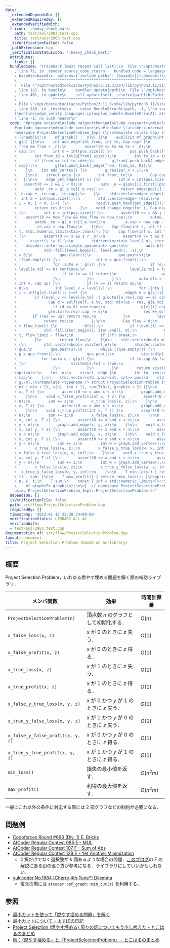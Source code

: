 ```yaml
---
data:
  _extendedDependsOn: []
  _extendedRequiredBy: []
  _extendedVerifiedWith:
  - icon: ':heavy_check_mark:'
    path: test/aoj/2903.test.cpp
    title: test/aoj/2903.test.cpp
  _isVerificationFailed: false
  _pathExtension: hpp
  _verificationStatusIcon: ':heavy_check_mark:'
  attributes:
    links: []
  bundledCode: "Traceback (most recent call last):\n  File \"/opt/hostedtoolcache/Python/3.11.3/x64/lib/python3.11/site-packages/onlinejudge_verify/documentation/build.py\"\
    , line 71, in _render_source_code_stat\n    bundled_code = language.bundle(stat.path,\
    \ basedir=basedir, options={'include_paths': [basedir]}).decode()\n          \
    \         ^^^^^^^^^^^^^^^^^^^^^^^^^^^^^^^^^^^^^^^^^^^^^^^^^^^^^^^^^^^^^^^^^^^^^^^^^^^^^^^^^\n\
    \  File \"/opt/hostedtoolcache/Python/3.11.3/x64/lib/python3.11/site-packages/onlinejudge_verify/languages/cplusplus.py\"\
    , line 187, in bundle\n    bundler.update(path)\n  File \"/opt/hostedtoolcache/Python/3.11.3/x64/lib/python3.11/site-packages/onlinejudge_verify/languages/cplusplus_bundle.py\"\
    , line 401, in update\n    self.update(self._resolve(pathlib.Path(included), included_from=path))\n\
    \                ^^^^^^^^^^^^^^^^^^^^^^^^^^^^^^^^^^^^^^^^^^^^^^^^^^^^^^^^^\n \
    \ File \"/opt/hostedtoolcache/Python/3.11.3/x64/lib/python3.11/site-packages/onlinejudge_verify/languages/cplusplus_bundle.py\"\
    , line 260, in _resolve\n    raise BundleErrorAt(path, -1, \"no such header\"\
    )\nonlinejudge_verify.languages.cplusplus_bundle.BundleErrorAt: atcoder/internal_queue:\
    \ line -1: no such header\n"
  code: "#pragma once\n#include <algorithm>\n#include <cassert>\n#include <limits>\n\
    #include <queue>\n#include <vector>\n\n#include \"atcoder/internal_queue\"\n\n\
    namespace ProjectSelectionProblem_Impl {\n\ntemplate <class Cap> struct mf_graph\
    \ {\npublic:\n    mf_graph() : _n(0) {}\n    explicit mf_graph(int n) : _n(n),\
    \ g(n) {}\n\n    int add_edge(int from, int to, Cap cap) {\n        assert(0 <=\
    \ from && from < _n);\n        assert(0 <= to && to < _n);\n        assert(0 <=\
    \ cap);\n        int m = int(pos.size());\n        pos.push_back({from, int(g[from].size())});\n\
    \        int from_id = int(g[from].size());\n        int to_id = int(g[to].size());\n\
    \        if (from == to) to_id++;\n        g[from].push_back(_edge{to, to_id,\
    \ cap});\n        g[to].push_back(_edge{from, from_id, 0});\n        return m;\n\
    \    }\n    int add_vertex() {\n        g.resize(_n + 1);\n        return _n++;\n\
    \    }\n\n    struct edge {\n        int from, to;\n        Cap cap, flow;\n \
    \   };\n\n    edge get_edge(int i) {\n        int m = int(pos.size());\n     \
    \   assert(0 <= i && i < m);\n        auto _e = g[pos[i].first][pos[i].second];\n\
    \        auto _re = g[_e.to][_e.rev];\n        return edge{pos[i].first, _e.to,\
    \ _e.cap + _re.cap, _re.cap};\n    }\n    std::vector<edge> edges() {\n      \
    \  int m = int(pos.size());\n        std::vector<edge> result;\n        for (int\
    \ i = 0; i < m; i++) {\n            result.push_back(get_edge(i));\n        }\n\
    \        return result;\n    }\n    void change_edge(int i, Cap new_cap, Cap new_flow)\
    \ {\n        int m = int(pos.size());\n        assert(0 <= i && i < m);\n    \
    \    assert(0 <= new_flow && new_flow <= new_cap);\n        auto& _e = g[pos[i].first][pos[i].second];\n\
    \        auto& _re = g[_e.to][_e.rev];\n        _e.cap = new_cap - new_flow;\n\
    \        _re.cap = new_flow;\n    }\n\n    Cap flow(int s, int t) { return flow(s,\
    \ t, std::numeric_limits<Cap>::max()); }\n    Cap flow(int s, int t, Cap flow_limit)\
    \ {\n        assert(0 <= s && s < _n);\n        assert(0 <= t && t < _n);\n  \
    \      assert(s != t);\n\n        std::vector<int> level(_n), iter(_n);\n    \
    \    atcoder::internal::simple_queue<int> que;\n\n        auto bfs = [&]() {\n\
    \            std::fill(level.begin(), level.end(), -1);\n            level[s]\
    \ = 0;\n            que.clear();\n            que.push(s);\n            while\
    \ (!que.empty()) {\n                int v = que.front();\n                que.pop();\n\
    \                for (auto e : g[v]) {\n                    if (e.cap == 0 ||\
    \ level[e.to] >= 0) continue;\n                    level[e.to] = level[v] + 1;\n\
    \                    if (e.to == t) return;\n                    que.push(e.to);\n\
    \                }\n            }\n        };\n        auto dfs = [&](auto self,\
    \ int v, Cap up) {\n            if (v == s) return up;\n            Cap res =\
    \ 0;\n            int level_v = level[v];\n            for (int& i = iter[v];\
    \ i < int(g[v].size()); i++) {\n                _edge& e = g[v][i];\n        \
    \        if (level_v <= level[e.to] || g[e.to][e.rev].cap == 0) continue;\n  \
    \              Cap d = self(self, e.to, std::min(up - res, g[e.to][e.rev].cap));\n\
    \                if (d <= 0) continue;\n                g[v][i].cap += d;\n  \
    \              g[e.to][e.rev].cap -= d;\n                res += d;\n         \
    \       if (res == up) return res;\n            }\n            level[v] = _n;\n\
    \            return res;\n        };\n\n        Cap flow = 0;\n        while (flow\
    \ < flow_limit) {\n            bfs();\n            if (level[t] == -1) break;\n\
    \            std::fill(iter.begin(), iter.end(), 0);\n            Cap f = dfs(dfs,\
    \ t, flow_limit - flow);\n            if (!f) break;\n            flow += f;\n\
    \        }\n        return flow;\n    }\n\n    std::vector<bool> min_cut(int s)\
    \ {\n        std::vector<bool> visited(_n);\n        atcoder::internal::simple_queue<int>\
    \ que;\n        que.push(s);\n        while (!que.empty()) {\n            int\
    \ p = que.front();\n            que.pop();\n            visited[p] = true;\n \
    \           for (auto e : g[p]) {\n                if (e.cap && !visited[e.to])\
    \ {\n                    visited[e.to] = true;\n                    que.push(e.to);\n\
    \                }\n            }\n        }\n        return visited;\n    }\n\
    \nprivate:\n    int _n;\n    struct _edge {\n        int to, rev;\n        Cap\
    \ cap;\n    };\n    std::vector<std::pair<int, int>> pos;\n    std::vector<std::vector<_edge>>\
    \ g;\n};\n\ntemplate <typename T> struct ProjectSelectionProblem {\n    ProjectSelectionProblem(int\
    \ n) : n(n + 2), s(n), t(n + 1), sum(T(0)), graph(n + 2) {}\n\n    void x_false_loss(int\
    \ x, T z) {\n        assert(0 <= x and x < n);\n        graph.add_edge(x, t, z);\n\
    \    }\n\n    void x_false_profit(int x, T z) {\n        assert(0 <= x and x <\
    \ n);\n        sum += z;\n        x_true_loss(x, z);\n    }\n\n    void x_true_loss(int\
    \ x, T z) {\n        assert(0 <= x and x < n);\n        graph.add_edge(s, x, z);\n\
    \    }\n\n    void x_true_profit(int x, T z) {\n        assert(0 <= x and x <\
    \ n);\n        sum += z;\n        x_false_loss(x, z);\n    }\n\n    void x_false_y_true_loss(int\
    \ x, int y, T z) {\n        assert(0 <= x and x < n);\n        assert(0 <= y and\
    \ y < n);\n        graph.add_edge(x, y, z);\n    }\n\n    void x_true_y_false_loss(int\
    \ x, int y, T z) {\n        assert(0 <= x and x < n);\n        assert(0 <= y and\
    \ y < n);\n        graph.add_edge(y, x, z);\n    }\n\n    void x_false_y_false_profit(int\
    \ x, int y, T z) {\n        assert(0 <= x and x < n);\n        assert(0 <= y and\
    \ y < n);\n        sum += z;\n        int w = graph.add_vertex();\n        n++;\n\
    \        x_true_loss(w, z);\n        x_false_y_true_loss(w, x, inf);\n       \
    \ x_false_y_true_loss(w, y, inf);\n    }\n\n    void x_true_y_true_profit(int\
    \ x, int y, T z) {\n        assert(0 <= x and x < n);\n        assert(0 <= y and\
    \ y < n);\n        sum += z;\n        int w = graph.add_vertex();\n        n++;\n\
    \        x_false_loss(w, z);\n        x_true_y_false_loss(w, x, inf);\n      \
    \  x_true_y_false_loss(w, y, inf);\n    }\n\n    T min_loss() { return graph.flow(s,\
    \ t) - sum; }\n\n    T max_profit() { return -min_loss(); }\n\nprivate:\n    int\
    \ n, s, t;\n    T sum;\n    const T inf = std::numeric_limits<T>::max() / 2;\n\
    \    mf_graph<T> graph;\n};\n\n}  // namespace ProjectSelectionProblem_Impl\n\n\
    using ProjectSelectionProblem_Impl::ProjectSelectionProblem;\n"
  dependsOn: []
  isVerificationFile: false
  path: src/flow/ProjectSelectionProblem.hpp
  requiredBy: []
  timestamp: '2023-01-12 22:28:24+09:00'
  verificationStatus: LIBRARY_ALL_AC
  verifiedWith:
  - test/aoj/2903.test.cpp
documentation_of: src/flow/ProjectSelectionProblem.hpp
layout: document
title: Project Selection Problem (based on ac-library)
---
```


## 概要
Project Selection Problem，いわゆる燃やす埋める問題を解く際の補助ライブラリ．

| メンバ関数                        | 効果                                           | 時間計算量 |
| --------------------------------- | ---------------------------------------------- | ---------- |
| `ProjectSelectionProblem(n)`      | 頂点数 $n$ のグラフとして初期化する．          | $O(n)$     |
| `x_false_loss(x, z)`              | $x$ が $0$ のときに $z$ 失う．                 | $O(1)$     |
| `x_false_profit(x, z)`            | $x$ が $0$ のときに $z$ 得る．                 | $O(1)$     |
| `x_true_loss(x, z)`               | $x$ が $1$ のときに $z$ 失う．                 | $O(1)$     |
| `x_true_profit(x, z)`             | $x$ が $1$ のときに $z$ 得る．                 | $O(1)$     |
| `x_false_y_true_loss(x, y, z)`    | $x$ が $0$ かつ $y$ が $1$ のときに $z$ 失う． | $O(1)$     |
| `x_true_y_false_loss(x, y, z)`    | $x$ が $1$ かつ $y$ が $0$ のときに $z$ 失う． | $O(1)$     |
| `x_false_y_false_profit(x, y, z)` | $x$ が $0$ かつ $y$ が $0$ のときに $z$ 得る． | $O(1)$     |
| `x_true_y_true_profit(x, y, z)`   | $x$ が $1$ かつ $y$ が $1$ のときに $z$ 得る． | $O(1)$     |
| `min_loss()`                      | 損失の最小値を返す．                           | $O(n^2m)$  |
| `max_profit()`                    | 利得の最大値を返す．                           | $O(n^2m)$  |

一般にこれ以外の条件に対応する際には 2 部グラフなどの制約が必要になる．

## 問題例
- [Codeforces Round #668 (Div. 1) E. Bricks](https://codeforces.com/contest/1404/problem/E)
- [AtCoder Regular Contest 085 E - MUL](https://atcoder.jp/contests/arc085/tasks/arc085_c)
- [AtCoder Regular Contest 107 F - Sum of Abs](https://atcoder.jp/contests/arc107/tasks/arc107_f)
- [AtCoder Regular Contest 129 E - Yet Another Minimization](https://atcoder.jp/contests/arc129/tasks/arc129_e)
  - 2 択だけでなく選択肢が $k$ 個あるような場合の問題．[このブログ](https://maspypy.com/atcoder-%e5%8f%82%e5%8a%a0%e6%84%9f%e6%83%b3-2020-10-31arc107)の F の解説にある辺の張り方が参考になる．ライブラリにしていいかもしれない．
- [yukicoder No.1984 [Cherry 4th Tune*] Dilemma](https://yukicoder.me/problems/no/1984)
  - 復元の際には `atcoder::mf_graph::min_cut(s)` を利用する．

## 参照
- [最小カットを使って「燃やす埋める問題」を解く](https://www.slideshare.net/shindannin/project-selection-problem)
- [最小カットについて - よすぽの日記](https://yosupo.hatenablog.com/entry/2015/03/31/134336)
- [Project Selection (燃やす埋める) 周りの話についてもう少し考えた - とこはるのまとめ](http://tokoharuland.hateblo.jp/entry/2017/12/25/000003)
- [続：『燃やす埋める』と『ProjectSelectionProblem』 - とこはるのまとめ](http://tokoharuland.hateblo.jp/entry/2017/11/13/220607)

